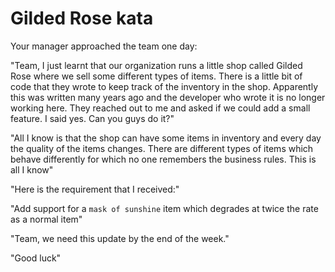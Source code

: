Gilded Rose kata
================

Your manager approached the team one day:

"Team, I just learnt that our organization runs a little shop called Gilded Rose where we
sell some different types of items. There is a little bit of code that they wrote to keep
track of the inventory in the shop. Apparently this was written many years ago and the
developer who wrote it is no longer working here. They reached out to me and asked if we
could add a small feature. I said yes. Can you guys do it?"

"All I know is that the shop can have some items in inventory and every day the quality of
the items changes. There are different types of items which behave differently for which
no one remembers the business rules. This is all I know"

"Here is the requirement that I received:"

"Add support for a `mask of sunshine` item which degrades at twice the rate as a normal item"

"Team, we need this update by the end of the week."

"Good luck"
